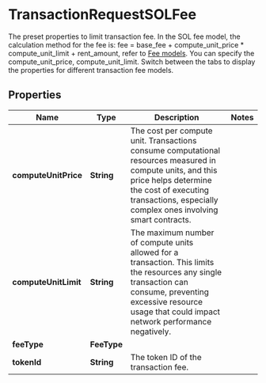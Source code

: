 

# TransactionRequestSOLFee

The preset properties to limit transaction fee.  In the SOL fee model, the calculation method for the fee is: fee = base_fee + compute_unit_price * compute_unit_limit + rent_amount, refer to [Fee models](https://www.cobo.com/developers/v2/guides/transactions/estimate-fees#fee-models).  You can specify the compute_unit_price, compute_unit_limit.   Switch between the tabs to display the properties for different transaction fee models. 

## Properties

| Name | Type | Description | Notes |
|------------ | ------------- | ------------- | -------------|
|**computeUnitPrice** | **String** | The cost per compute unit. Transactions consume computational resources measured in compute units, and this price helps determine the cost of executing transactions, especially complex ones involving smart contracts. |  |
|**computeUnitLimit** | **String** | The maximum number of compute units allowed for a transaction. This limits the resources any single transaction can consume, preventing excessive resource usage that could impact network performance negatively. |  |
|**feeType** | **FeeType** |  |  |
|**tokenId** | **String** | The token ID of the transaction fee. |  |



